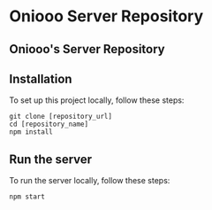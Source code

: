 # Oniooo Server Repository

## Oniooo's Server Repository

## Installation
To set up this project locally, follow these steps:
```
git clone [repository_url]
cd [repository_name]
npm install
```

## Run the server

To run the server locally, follow these steps:
```
npm start
```

